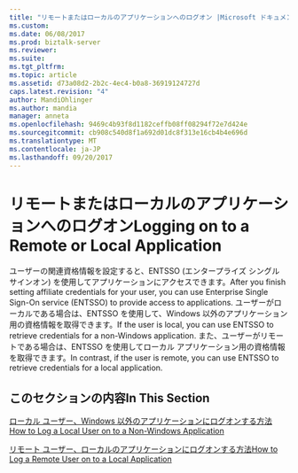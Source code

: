 ```yaml
---
title: "リモートまたはローカルのアプリケーションへのログオン |Microsoft ドキュメント"
ms.custom: 
ms.date: 06/08/2017
ms.prod: biztalk-server
ms.reviewer: 
ms.suite: 
ms.tgt_pltfrm: 
ms.topic: article
ms.assetid: d73a08d2-2b2c-4ec4-b0a8-36919124727d
caps.latest.revision: "4"
author: MandiOhlinger
ms.author: mandia
manager: anneta
ms.openlocfilehash: 9469c4b93f8d1182ceffb08ff08294f72e7d424e
ms.sourcegitcommit: cb908c540d8f1a692d01dc8f313e16cb4b4e696d
ms.translationtype: MT
ms.contentlocale: ja-JP
ms.lasthandoff: 09/20/2017
---
```

# <a name="logging-on-to-a-remote-or-local-application"></a><span data-ttu-id="5d1b0-102">リモートまたはローカルのアプリケーションへのログオン</span><span class="sxs-lookup"><span data-stu-id="5d1b0-102">Logging on to a Remote or Local Application</span></span>
<span data-ttu-id="5d1b0-103">ユーザーの関連資格情報を設定すると、ENTSSO (エンタープライズ シングル サインオン) を使用してアプリケーションにアクセスできます。</span><span class="sxs-lookup"><span data-stu-id="5d1b0-103">After you finish setting affiliate credentials for your user, you can use Enterprise Single Sign-On service (ENTSSO) to provide access to applications.</span></span> <span data-ttu-id="5d1b0-104">ユーザーがローカルである場合は、ENTSSO を使用して、Windows 以外のアプリケーション用の資格情報を取得できます。</span><span class="sxs-lookup"><span data-stu-id="5d1b0-104">If the user is local, you can use ENTSSO to retrieve credentials for a non-Windows application.</span></span> <span data-ttu-id="5d1b0-105">また、ユーザーがリモートである場合は、ENTSSO を使用してローカル アプリケーション用の資格情報を取得できます。</span><span class="sxs-lookup"><span data-stu-id="5d1b0-105">In contrast, if the user is remote, you can use ENTSSO to retrieve credentials for a local application.</span></span>  
  
## <a name="in-this-section"></a><span data-ttu-id="5d1b0-106">このセクションの内容</span><span class="sxs-lookup"><span data-stu-id="5d1b0-106">In This Section</span></span>  
 [<span data-ttu-id="5d1b0-107">ローカル ユーザー、Windows 以外のアプリケーションにログオンする方法</span><span class="sxs-lookup"><span data-stu-id="5d1b0-107">How to Log a Local User on to a Non-Windows Application</span></span>](../core/how-to-log-a-local-user-on-to-a-non-windows-application.md)  
  
 [<span data-ttu-id="5d1b0-108">リモート ユーザー、ローカルのアプリケーションにログオンする方法</span><span class="sxs-lookup"><span data-stu-id="5d1b0-108">How to Log a Remote User on to a Local Application</span></span>](../core/how-to-log-a-remote-user-on-to-a-local-application.md)